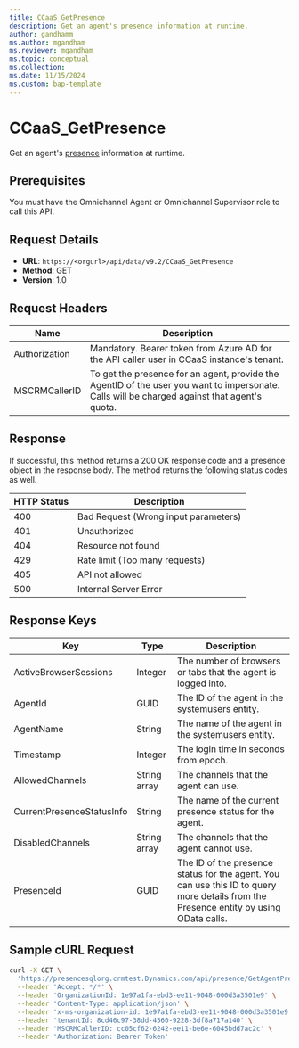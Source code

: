 ```yaml
---
title: CCaaS_GetPresence 
description: Get an agent's presence information at runtime.
author: gandhamm
ms.author: mgandham
ms.reviewer: mgandham
ms.topic: conceptual 
ms.collection: 
ms.date: 11/15/2024
ms.custom: bap-template 
---
```



# CCaaS_GetPresence 
Get an agent's [presence](/dynamics365/customer-service/use/oc-manage-presence-status?context=/dynamics365/contact-center/context/use-context) information at runtime.

## Prerequisites

You must have the Omnichannel Agent or Omnichannel Supervisor role to call this API.

## Request Details
- **URL**: `https://<orgurl>/api/data/v9.2/CCaaS_GetPresence`
- **Method**: GET
- **Version**: 1.0

## Request Headers

| Name           | Description                                                                                                      |
|-------------------|------------------------------------------------------------------------------------------------------------------|
| Authorization     | Mandatory. Bearer token from Azure AD for the API caller user in CCaaS instance's tenant.                        |
| MSCRMCallerID     | To get the presence for an agent, provide the AgentID of the user you want to impersonate. Calls will be charged against that agent's quota. |


## Response

If successful, this method returns a 200 OK response code and a presence object in the response body. The method returns the following status codes as well.

| HTTP Status | Description                        |
|-------------|---------------------------------------|
| 400         | Bad Request (Wrong input parameters)  |
| 401         | Unauthorized                          |
| 404         | Resource not found                    |
| 429         | Rate limit (Too many requests)        |
| 405         | API not allowed                       |
| 500         | Internal Server Error                 |

## Response Keys

| Key                        | Type          | Description                                                                 |
|----------------------------|---------------|-----------------------------------------------------------------------------|
| ActiveBrowserSessions      | Integer       | The number of browsers or tabs that the agent is logged into.      |
| AgentId                    | GUID          | The ID of the agent in the systemusers entity.                           |
| AgentName                  | String        |  The name of the agent in the systemusers entity.                        |
| Timestamp                  | Integer       |  The login time in seconds from epoch.                                           |
| AllowedChannels            | String array  |  The channels that the agent can use.                              |
| CurrentPresenceStatusInfo  | String        | The name of the current presence status for the agent.                   |
| DisabledChannels           | String array  | The channels that the agent cannot use.                               |
| PresenceId                 | GUID          | The ID of the presence status for the agent. You can use this ID to query more details from the Presence entity by using OData calls. |

## Sample cURL Request

```bash
curl -X GET \
  'https://presencesqlorg.crmtest.Dynamics.com/api/presence/GetAgentPresence/394382b6-a4d4-ee11-904c-00224808a166' \
  --header 'Accept: */*' \
  --header 'OrganizationId: 1e97a1fa-ebd3-ee11-9048-000d3a3501e9' \
  --header 'Content-Type: application/json' \
  --header 'x-ms-organization-id: 1e97a1fa-ebd3-ee11-9048-000d3a3501e9' \
  --header 'tenantId: 8cd46c97-38dd-4560-9228-3df8a717a140' \
  --header 'MSCRMCallerID: cc05cf62-6242-ee11-be6e-6045bdd7ac2c' \
  --header 'Authorization: Bearer Token'
```